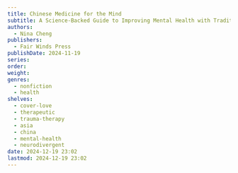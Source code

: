 ```yaml
---
title: Chinese Medicine for the Mind
subtitle: A Science-Backed Guide to Improving Mental Health with Traditional Chinese Medicine
authors:
  - Nina Cheng
publishers:
  - Fair Winds Press
publishDate: 2024-11-19
series: 
order: 
weight: 
genres:
  - nonfiction
  - health
shelves:
  - cover-love
  - therapeutic
  - trauma-therapy
  - asia
  - china
  - mental-health
  - neurodivergent
date: 2024-12-19 23:02
lastmod: 2024-12-19 23:02
---
```

